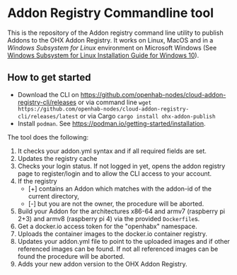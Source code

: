 # Addon Registry Commandline tool

This is the repository of the Addon registry command line utility to publish Addons to the OHX Addon Registry.
It works on Linux, MacOS and in a *Windows Subsystem for Linux* environment on Microsoft Windows
(See [Windows Subsystem for Linux Installation Guide for Windows 10](https://docs.microsoft.com/en-us/windows/wsl/install-win10)).

## How to get started

* Download the CLI on https://github.com/openhab-nodes/cloud-addon-registry-cli/releases
  or via command line `wget https://github.com/openhab-nodes/cloud-addon-registry-cli/releases/latest`
  or via Cargo `cargo install ohx-addon-publish`
* Install `podman`. See https://podman.io/getting-started/installation.

The tool does the following:

1. It checks your addon.yml syntax and if all required fields are set.
2. Updates the registry cache
3. Checks your login status. If not logged in yet, opens the addon registry page to register/login and to allow the CLI access to your account.
4. If the registry
   * [+] contains an Addon which matches with the addon-id of the current directory,
   * [-] but you are not the owner,
   the procedure will be aborted.
5. Build your Addon for the architectures x86-64 and armv7 (raspberry pi 2+3) and armv8 (raspberry pi 4)
   via the provided `Dockerfile`s.
6. Get a docker.io access token for the "openhabx" namespace.
7. Uploads the container images to the docker.io container registry.
8. Updates your addon.yml file to point to the uploaded images and if other referenced images can be found.
   If not all referenced images can be found the procedure will be aborted.
9. Adds your new addon version to the OHX Addon Registry.

